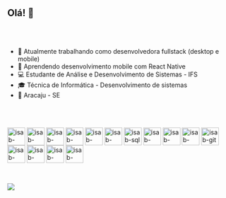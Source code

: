 ## Olá! 👋
<br>
<br>

- 🔭 Atualmente trabalhando como desenvolvedora fullstack (desktop e mobile)
- 🌱 Aprendendo desenvolvimento mobile com React Native
- 💻 Estudante de Análise e Desenvolvimento de Sistemas - IFS
- 🎓 Técnica de Informática - Desenvolvimento de sistemas 
- 📍 Aracaju - SE

<br>
<br>

<div style="display: inline-block"><br>
  <img align="center" alt="isab-html" height="40" width="40" src="https://cdn.jsdelivr.net/gh/devicons/devicon@latest/icons/html5/html5-original.svg" />
  <img align="center" alt="isab-css" height="40" width="40" src="https://cdn.jsdelivr.net/gh/devicons/devicon@latest/icons/css3/css3-original.svg" />
  <img align="center" alt="isab-tailwindss" height="40" width="40" src="https://cdn.jsdelivr.net/gh/devicons/devicon@latest/icons/tailwindcss/tailwindcss-original.svg" />
  <img align="center" alt="isab-react" height="40" width="40" src="https://cdn.jsdelivr.net/gh/devicons/devicon@latest/icons/react/react-original-wordmark.svg" />
  <img align="center" alt="isab-reactstrap" height="40" width="40" src="https://cdn.jsdelivr.net/gh/devicons/devicon@latest/icons/reactbootstrap/reactbootstrap-original.svg" />
  <img align="center" alt="isab-bootstrap" height="40" width="40" src="https://cdn.jsdelivr.net/gh/devicons/devicon@latest/icons/bootstrap/bootstrap-original-wordmark.svg" />
  <img align="center" alt="isab-sql" height="40" width="40" src="https://cdn.jsdelivr.net/gh/devicons/devicon@latest/icons/postgresql/postgresql-original.svg" />
  <img align="center" alt="isab-nextjs" height="40" width="40" src="https://cdn.jsdelivr.net/gh/devicons/devicon@latest/icons/nextjs/nextjs-original.svg" />   
  <img align="center" alt="isab-adonis" height="40" width="40" src="https://cdn.jsdelivr.net/gh/devicons/devicon@latest/icons/adonisjs/adonisjs-original.svg" />
  <img align="center" alt="isab-filezilla" height="40" width="40" src="https://cdn.jsdelivr.net/gh/devicons/devicon@latest/icons/filezilla/filezilla-original.svg" />
  <img align="center" alt="isab-git" height="40" width="40" src="https://cdn.jsdelivr.net/gh/devicons/devicon@latest/icons/git/git-original.svg" />
  <img align="center" alt="isab-javascript" height="40" width="40" src="https://cdn.jsdelivr.net/gh/devicons/devicon@latest/icons/javascript/javascript-original.svg" />
  <img align="center" alt="isab-sknex" height="40" width="40" src="https://cdn.jsdelivr.net/gh/devicons/devicon@latest/icons/knexjs/knexjs-original.svg" /> 
  <img align="center" alt="isab-linux" height="40" width="40" src="https://cdn.jsdelivr.net/gh/devicons/devicon@latest/icons/linux/linux-original.svg" />
  <img align="center" alt="isab-node" height="40" width="40" src="https://cdn.jsdelivr.net/gh/devicons/devicon@latest/icons/nodejs/nodejs-plain-wordmark.svg" />  
</div>
<br> 

##

<br>
<div>
  <a href="https://linkedin.com/isabelanow" target="_blank"><img src="https://img.shields.io/badge/LinkedIn-0077B5?style=for-the-badge&logo=linkedin&logoColor=white"/></a>
</div>

